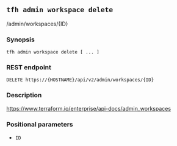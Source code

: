 ## `tfh admin workspace delete`

/admin/workspaces/{ID}

### Synopsis

    tfh admin workspace delete [ ... ]

### REST endpoint

    DELETE https://{HOSTNAME}/api/v2/admin/workspaces/{ID}

### Description

https://www.terraform.io/enterprise/api-docs/admin_workspaces

### Positional parameters

* `ID`

